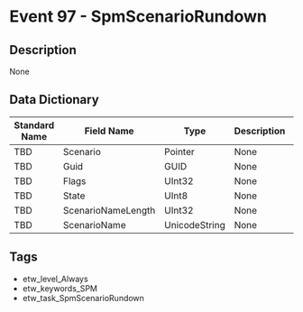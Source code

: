 # Event 97 - SpmScenarioRundown

## Description
None

## Data Dictionary
|Standard Name|Field Name|Type|Description|Sample Value|
|---|---|---|---|---|
|TBD|Scenario|Pointer|None|`None`|
|TBD|Guid|GUID|None|`None`|
|TBD|Flags|UInt32|None|`None`|
|TBD|State|UInt8|None|`None`|
|TBD|ScenarioNameLength|UInt32|None|`None`|
|TBD|ScenarioName|UnicodeString|None|`None`|

## Tags
* etw_level_Always
* etw_keywords_SPM
* etw_task_SpmScenarioRundown